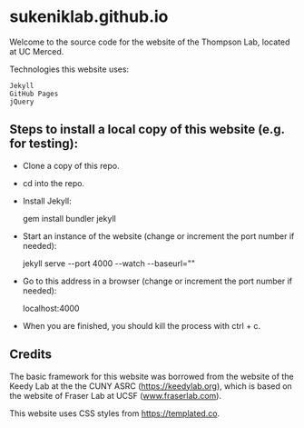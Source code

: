 # sukeniklab.github.io

Welcome to the source code for the website of the Thompson Lab, located at UC Merced. 

Technologies this website uses:  

    Jekyll
    GitHub Pages
    jQuery

## Steps to install a local copy of this website (e.g. for testing):

* Clone a copy of this repo.

* cd into the repo.

* Install Jekyll:

    gem install bundler jekyll

* Start an instance of the website (change or increment the port number if needed):

    jekyll serve --port 4000 --watch --baseurl=""

* Go to this address in a browser (change or increment the port number if needed):

    localhost:4000

* When you are finished, you should kill the process with ctrl + c.

## Credits

The basic framework for this website was borrowed from the website of the Keedy Lab at the the CUNY ASRC (https://keedylab.org), which is based on the website of Fraser Lab at UCSF (www.fraserlab.com).

This website uses CSS styles from https://templated.co.
